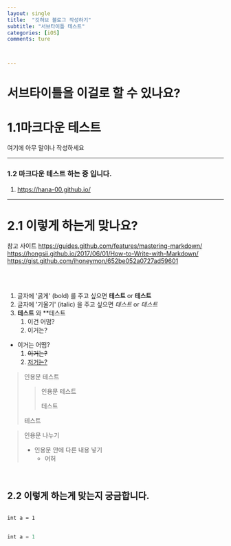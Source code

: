 ```yaml
---
layout: single
title:  "깃허브 블로그 작성하기"
subtitle: "서브타이틀 테스트"
categories: [iOS]
comments: ture



---
```

# 서브타이틀을 이걸로 할 수 있나요?


# 1.1마크다운 테스트 

여기에 아무 말이나 작성하세요

***

### 1.2 마크다운 테스트 하는 중 입니다.

1. https://hana-00.github.io/


***

#  2.1 이렇게 하는게 맞나요?

참고 사이트 
https://guides.github.com/features/mastering-markdown/ <br/>
https://hongsii.github.io/2017/06/01/How-to-Write-with-Markdown/ <br/>
https://gist.github.com/ihoneymon/652be052a0727ad59601 <br/>

<br/>

<br/>



1. 글자에 '굵게' (bold) 를 주고 싶으면 **테스트** or __테스트__
2. 글자에 '기울기' (italic) 을 주고 싶으면 *테스트* or _테스트_
3. **테스트** 와  \**테스트
   1. 이건 어떰?
   2. 이거는?

* 이거는 어떰?
  1. ~~이거는?~~
  2. <u>저거는?</u>



> 인용문 테스트
>
> > 인용문 테스트
> >
> > 테스트
>
> 테스트

> 인용문 나누기
>
> * 인용문 안에 다른 내용 넣기
>   * 어허



<br/>


## 2.2 이렇게 하는게 맞는지 궁금합니다.

<pre>
<code>
int a = 1
</code>
</pre>



```swift
int a = 1
```


